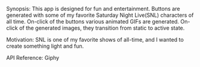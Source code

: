 Synopsis:
This app is designed for fun and entertainment. Buttons are generated with some of my favorite Saturday Night Live(SNL) characters of all time. On-click of the buttons various animated GIFs are generated. On-click of the generated images, they transition from static to active state.

Motivation:
SNL is one of my favorite shows of all-time, and I wanted to create something light and fun.

API Reference:
Giphy
